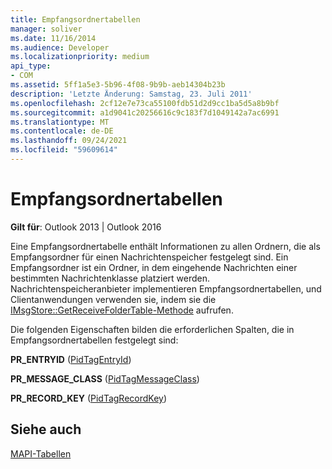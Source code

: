 ```yaml
---
title: Empfangsordnertabellen
manager: soliver
ms.date: 11/16/2014
ms.audience: Developer
ms.localizationpriority: medium
api_type:
- COM
ms.assetid: 5ff1a5e3-5b96-4f08-9b9b-aeb14304b23b
description: 'Letzte Änderung: Samstag, 23. Juli 2011'
ms.openlocfilehash: 2cf12e7e73ca55100fdb51d2d9cc1ba5d5a8b9bf
ms.sourcegitcommit: a1d9041c20256616c9c183f7d1049142a7ac6991
ms.translationtype: MT
ms.contentlocale: de-DE
ms.lasthandoff: 09/24/2021
ms.locfileid: "59609614"
---
```

# <a name="receive-folder-tables"></a>Empfangsordnertabellen

  
  
**Gilt für**: Outlook 2013 | Outlook 2016 
  
Eine Empfangsordnertabelle enthält Informationen zu allen Ordnern, die als Empfangsordner für einen Nachrichtenspeicher festgelegt sind. Ein Empfangsordner ist ein Ordner, in dem eingehende Nachrichten einer bestimmten Nachrichtenklasse platziert werden. Nachrichtenspeicheranbieter implementieren Empfangsordnertabellen, und Clientanwendungen verwenden sie, indem sie die [IMsgStore::GetReceiveFolderTable-Methode](imsgstore-getreceivefoldertable.md) aufrufen. 
  
Die folgenden Eigenschaften bilden die erforderlichen Spalten, die in Empfangsordnertabellen festgelegt sind:
  
 **PR_ENTRYID** ([PidTagEntryId](pidtagentryid-canonical-property.md)) 
  
 **PR_MESSAGE_CLASS** ([PidTagMessageClass](pidtagmessageclass-canonical-property.md)) 
  
 **PR_RECORD_KEY** ([PidTagRecordKey](pidtagrecordkey-canonical-property.md)) 
  
## <a name="see-also"></a>Siehe auch



[MAPI-Tabellen](mapi-tables.md)

